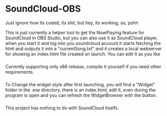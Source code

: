 # SoundCloud-OBS

Just ignore how its coded, its shit, but hey, its working, so, pshh

This is just currently a helper tool to get the NowPlaying feature for SoundCloud in OBS Studio, but you can also use it as SoundCloud player, 
when you start it and log into you soundcloud account it starts fetching the html and outputs it into a "currentSong.txt" and it creates a local
webserver for showing an index.html file created on launch. You can edit it as you like

###

Currently supporting only x86 release, compile it yourself if you need other requirements.

###

To Change the widget style after first launching, you will find a "Widget" folder in the .exe directory, there is an index.html, edit it, even during 
the program is open and you can refresh the WidgetBrowser with the button.

###

This project has nothing to do with SoundCloud itselfs.
